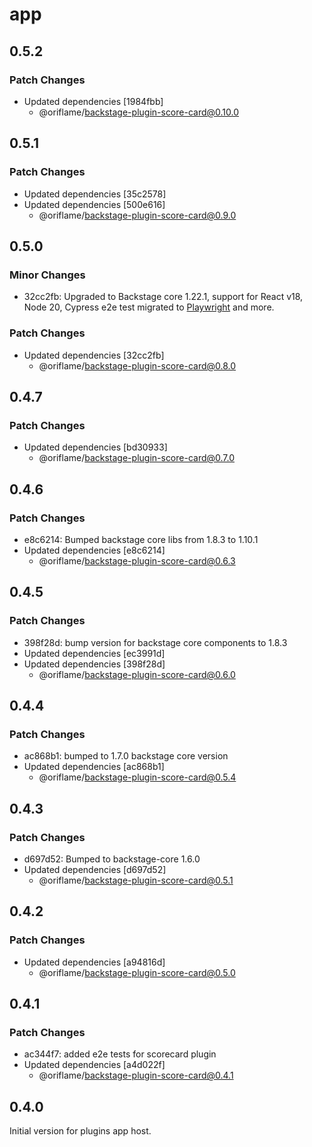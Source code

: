 # app

## 0.5.2

### Patch Changes

- Updated dependencies [1984fbb]
  - @oriflame/backstage-plugin-score-card@0.10.0

## 0.5.1

### Patch Changes

- Updated dependencies [35c2578]
- Updated dependencies [500e616]
  - @oriflame/backstage-plugin-score-card@0.9.0

## 0.5.0

### Minor Changes

- 32cc2fb: Upgraded to Backstage core 1.22.1, support for React v18, Node 20, Cypress e2e test migrated to [Playwright](https://playwright.dev/) and more.

### Patch Changes

- Updated dependencies [32cc2fb]
  - @oriflame/backstage-plugin-score-card@0.8.0

## 0.4.7

### Patch Changes

- Updated dependencies [bd30933]
  - @oriflame/backstage-plugin-score-card@0.7.0

## 0.4.6

### Patch Changes

- e8c6214: Bumped backstage core libs from 1.8.3 to 1.10.1
- Updated dependencies [e8c6214]
  - @oriflame/backstage-plugin-score-card@0.6.3

## 0.4.5

### Patch Changes

- 398f28d: bump version for backstage core components to 1.8.3
- Updated dependencies [ec3991d]
- Updated dependencies [398f28d]
  - @oriflame/backstage-plugin-score-card@0.6.0

## 0.4.4

### Patch Changes

- ac868b1: bumped to 1.7.0 backstage core version
- Updated dependencies [ac868b1]
  - @oriflame/backstage-plugin-score-card@0.5.4

## 0.4.3

### Patch Changes

- d697d52: Bumped to backstage-core 1.6.0
- Updated dependencies [d697d52]
  - @oriflame/backstage-plugin-score-card@0.5.1

## 0.4.2

### Patch Changes

- Updated dependencies [a94816d]
  - @oriflame/backstage-plugin-score-card@0.5.0

## 0.4.1

### Patch Changes

- ac344f7: added e2e tests for scorecard plugin
- Updated dependencies [a4d022f]
  - @oriflame/backstage-plugin-score-card@0.4.1

## 0.4.0

Initial version for plugins app host.

